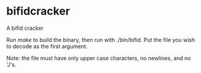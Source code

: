 # bifidcracker
A bifid cracker

Run *make* to build the binary, then run with ./bin/bifid. Put the file you wish to decode as the first argument.<br>

Note: the file must have only upper case characters, no newlines, and no 'J's.
